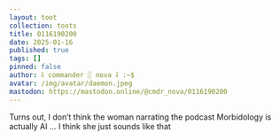 ```yaml
---
layout: toot
collection: toots
title: 0116190200
date: 2025-01-16
published: true
tags: []
pinned: false
author: ⸸ commander ░ nova ⸸ :~$
avatar: /img/avatar/daemon.jpeg
mastodon: https://mastodon.online/@cmdr_nova/0116190200
---
```


Turns out, I don’t think the woman narrating the podcast Morbidology is actually AI … I think she just sounds like that
